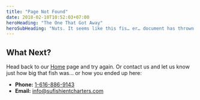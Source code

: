 ```yaml
---
title: "Page Not Found"
date: 2018-02-10T10:52:03+07:00
heroHeading: "The One That Got Away"
heroSubHeading: "Nuts. It seems like this fis… er… document has thrown the hook."
---
```


## What Next?

Head back to our [Home](/ "Home") page and try again. Or contact us and let us know just how big that fish was… or how you ended up here:

- **Phone:** [1-616-886-9143](tel:+16168869143)
- **Email:** [info@sufishientcharters.com](mailto:info@sufishientcharters.com)
